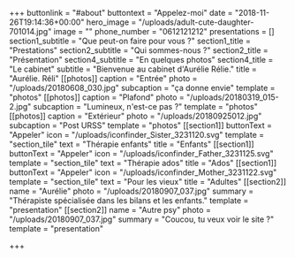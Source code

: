 +++
buttonlink = "#about"
buttontext = "Appelez-moi"
date = "2018-11-26T19:14:36+00:00"
hero_image = "/uploads/adult-cute-daughter-701014.jpg"
image = ""
phone_number = "0612121212"
presentations = []
section1_subtitle = "Que peut-on faire pour vous ?"
section1_title = "Prestations"
section2_subtitle = "Qui sommes-nous ?"
section2_title = "Présentation"
section4_subtitle = "En quelques photos"
section4_title = "Le cabinet"
subtitle = "Bienvenue au cabinet d'Aurélie Rélie."
title = "Aurélie. Réli"
[[photos]]
caption = "Entrée"
photo = "/uploads/20180608_030.jpg"
subcaption = "ça donne envie"
template = "photos"
[[photos]]
caption = "Plafond"
photo = "/uploads/20180319_015-2.jpg"
subcaption = "Lumineux, n'est-ce pas ?"
template = "photos"
[[photos]]
caption = "Extérieur"
photo = "/uploads/20180925012.jpg"
subcaption = "Post URSS"
template = "photos"
[[section1]]
buttonText = "Appeler"
icon = "/uploads/iconfinder_Sister_3231120.svg"
template = "section_tile"
text = "Thérapie enfants"
title = "Enfants"
[[section1]]
buttonText = "Appeler"
icon = "/uploads/iconfinder_Father_3231125.svg"
template = "section_tile"
text = "Thérapie ados"
title = "Ados"
[[section1]]
buttonText = "Appeler"
icon = "/uploads/iconfinder_Mother_3231122.svg"
template = "section_tile"
text = "Pour les vieux"
title = "Adultes"
[[section2]]
name = "Aurélie"
photo = "/uploads/20180907_037.jpg"
summary = "Thérapiste spécialisée dans les bilans et les enfants."
template = "presentation"
[[section2]]
name = "Autre psy"
photo = "/uploads/20180907_037.jpg"
summary = "Coucou, tu veux voir le site ?"
template = "presentation"

+++

